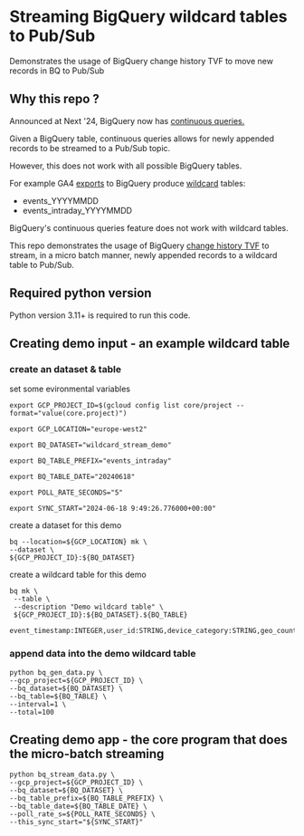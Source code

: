 # Streaming BigQuery wildcard tables to Pub/Sub
Demonstrates the usage of BigQuery change history TVF to move new records in BQ to Pub/Sub

## Why this repo ? 

Announced at Next '24, BigQuery now has [continuous queries.](https://www.youtube.com/watch?v=Zo_y34J16yg)

Given a BigQuery table, continuous queries allows for newly appended records to be
streamed to a Pub/Sub topic. 

However, this does not work with all possible BigQuery tables. 

For example GA4 [exports](https://support.google.com/analytics/answer/7029846?sjid=4108693678746207990-EU)
to BigQuery produce [wildcard](https://cloud.google.com/bigquery/docs/querying-wildcard-tables) tables: 

* events_YYYYMMDD
* events_intraday_YYYYMMDD

BigQuery's continuous queries feature does not work with wildcard tables. 

This repo demonstrates the usage of BigQuery [change history TVF](https://cloud.google.com/bigquery/docs/change-history)
to stream, in a micro batch manner, newly appended records to a wildcard table to Pub/Sub.

## Required python version

Python version 3.11+ is required to run this code. 

## Creating demo input - an example wildcard table

### create an dataset & table

set some evironmental variables

```shell
export GCP_PROJECT_ID=$(gcloud config list core/project --format="value(core.project)")

export GCP_LOCATION="europe-west2"

export BQ_DATASET="wildcard_stream_demo"

export BQ_TABLE_PREFIX="events_intraday"

export BQ_TABLE_DATE="20240618"

export POLL_RATE_SECONDS="5"

export SYNC_START="2024-06-18 9:49:26.776000+00:00"
```

create a dataset for this demo
```shell
bq --location=${GCP_LOCATION} mk \
--dataset \
${GCP_PROJECT_ID}:${BQ_DATASET}

```

create a wildcard table for this demo
```shell
bq mk \
 --table \
 --description "Demo wildcard table" \
 ${GCP_PROJECT_ID}:${BQ_DATASET}.${BQ_TABLE}
 event_timestamp:INTEGER,user_id:STRING,device_category:STRING,geo_country:STRING,ecommerce_purchase_revenue_in_usd:FLOAT
```

### append data into the demo wildcard table

```shell
python bq_gen_data.py \
--gcp_project=${GCP_PROJECT_ID} \
--bq_dataset=${BQ_DATASET} \
--bq_table=${BQ_TABLE} \
--interval=1 \
--total=100
```

## Creating demo app - the core program that does the micro-batch streaming

```shell
python bq_stream_data.py \
--gcp_project=${GCP_PROJECT_ID} \
--bq_dataset=${BQ_DATASET} \
--bq_table_prefix=${BQ_TABLE_PREFIX} \
--bq_table_date=${BQ_TABLE_DATE} \
--poll_rate_s=${POLL_RATE_SECONDS} \
--this_sync_start="${SYNC_START}"
```
